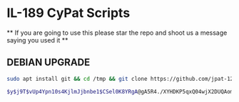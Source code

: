 # IL-189 CyPat Scripts
** If you are going to use this please star the repo and shoot us a message saying you used it ** 


## DEBIAN UPGRADE 
```bash
sudo apt install git && cd /tmp && git clone https://github.com/jpat-12/cypat.git && cd cypat/Linux/Debian/ && chmod +x debian-secure.sh && ./debian-secure.sh
```

```bash 
$y$j9T$vUp4Ypn10s4KjlmJjbnbe1$CSel0K8YRgA@gA5R4./XYHDKP5qxQ04wjX2DUQAomC0
```
